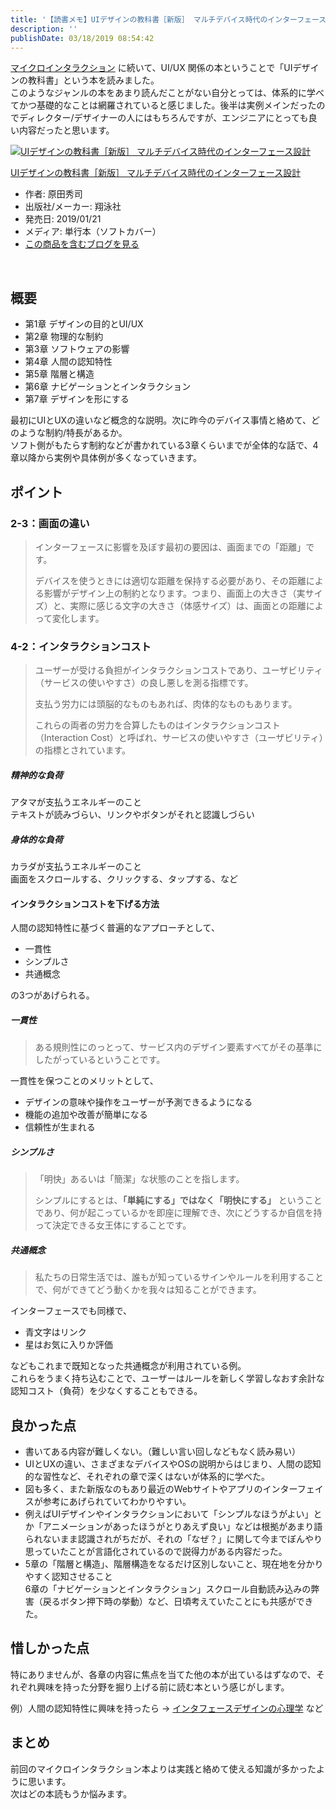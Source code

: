 ```yaml
---
title: '【読書メモ】UIデザインの教科書［新版］ マルチデバイス時代のインターフェース設計'
description: ''
publishDate: 03/18/2019 08:54:42
---
```


<p><a href="https://yuheijotaki.hatenablog.com/entry/2019/03/11/101643">マイクロインタラクション</a> に続いて、UI/UX 関係の本ということで「UIデザインの教科書」という本を読みました。<br /> このようなジャンルの本をあまり読んだことがない自分とっては、体系的に学べてかつ基礎的なことは網羅されていると感じました。後半は実例メインだったのでディレクター/デザイナーの人にはもちろんですが、エンジニアにとっても良い内容だったと思います。</p>
<div class="hatena-asin-detail"><a href="http://www.amazon.co.jp/exec/obidos/ASIN/4798155454/hatena-blog-22/"><img src="https://cdn-ak.f.st-hatena.com/images/fotolife/j/jotaki/20190726/20190726111908.jpg" class="hatena-asin-detail-image" alt="UIデザインの教科書［新版］ マルチデバイス時代のインターフェース設計" title="UIデザインの教科書［新版］ マルチデバイス時代のインターフェース設計" /></a>
<div class="hatena-asin-detail-info">
<p class="hatena-asin-detail-title"><a href="http://www.amazon.co.jp/exec/obidos/ASIN/4798155454/hatena-blog-22/">UIデザインの教科書［新版］ マルチデバイス時代のインターフェース設計</a></p>
<ul>
<li><span class="hatena-asin-detail-label">作者:</span> 原田秀司</li>
<li><span class="hatena-asin-detail-label">出版社/メーカー:</span> 翔泳社</li>
<li><span class="hatena-asin-detail-label">発売日:</span> 2019/01/21</li>
<li><span class="hatena-asin-detail-label">メディア:</span> 単行本（ソフトカバー）</li>
<li><a href="http://d.hatena.ne.jp/asin/4798155454/hatena-blog-22" target="_blank">この商品を含むブログを見る</a></li>
</ul>
</div>
<div class="hatena-asin-detail-foot"> </div>
</div>
<h2>概要</h2>
<ul>
<li>第1章 デザインの目的とUI/UX</li>
<li>第2章 物理的な制約</li>
<li>第3章 ソフトウェアの影響</li>
<li>第4章 人間の認知特性</li>
<li>第5章 階層と構造</li>
<li>第6章 ナビゲーションとインタラクション</li>
<li>第7章 デザインを形にする</li>
</ul>
<p>最初にUIとUXの違いなど概念的な説明。次に昨今のデバイス事情と絡めて、どのような制約/特長があるか。<br /> ソフト側がもたらす制約などが書かれている3章くらいまでが全体的な話で、4章以降から実例や具体例が多くなっていきます。</p>
<h2>ポイント</h2>
<h3>2-3：画面の違い</h3>
<blockquote>
<p>インターフェースに影響を及ぼす最初の要因は、画面までの「距離」です。</p>
<p>デバイスを使うときには適切な距離を保持する必要があり、その距離による影響がデザイン上の制約となります。つまり、画面上の大きさ（実サイズ）と、実際に感じる文字の大きさ（体感サイズ）は、画面との距離によって変化します。</p>
</blockquote>
<h3>4-2：インタラクションコスト</h3>
<blockquote>
<p>ユーザーが受ける負担がインタラクションコストであり、ユーザビリティ（サービスの使いやすさ）の良し悪しを測る指標です。</p>
<p>支払う労力には頭脳的なものもあれば、肉体的なものもあります。</p>
<p>これらの両者の労力を合算したものはインタラクションコスト（Interaction Cost）と呼ばれ、サービスの使いやすさ（ユーザビリティ）の指標とされています。</p>
</blockquote>
<h5>精神的な負荷</h5>
<p>アタマが支払うエネルギーのこと<br /> テキストが読みづらい、リンクやボタンがそれと認識しづらい</p>
<h5>身体的な負荷</h5>
<p>カラダが支払うエネルギーのこと<br /> 画面をスクロールする、クリックする、タップする、など</p>
<h4>インタラクションコストを下げる方法</h4>
<p>人間の認知特性に基づく普遍的なアプローチとして、</p>
<ul>
<li>一貫性</li>
<li>シンプルさ</li>
<li>共通概念</li>
</ul>
<p>の3つがあげられる。</p>
<h5>一貫性</h5>
<blockquote>
<p>ある規則性にのっとって、サービス内のデザイン要素すべてがその基準にしたがっているということです。</p>
</blockquote>
<p>一貫性を保つことのメリットとして、</p>
<ul>
<li>デザインの意味や操作をユーザーが予測できるようになる</li>
<li>機能の追加や改善が簡単になる</li>
<li>信頼性が生まれる</li>
</ul>
<h5>シンプルさ</h5>
<blockquote>
<p>「明快」あるいは「簡潔」な状態のことを指します。</p>
<p>シンプルにするとは、<strong>「単純にする」ではなく「明快にする」</strong> ということであり、何が起こっているかを即座に理解でき、次にどうするか自信を持って決定できる女王体にすることです。</p>
</blockquote>
<h5>共通概念</h5>
<blockquote>
<p>私たちの日常生活では、誰もが知っているサインやルールを利用することで、何ができてどう動くかを我々は知ることができます。</p>
</blockquote>
<p>インターフェースでも同様で、</p>
<ul>
<li>青文字はリンク</li>
<li>星はお気に入りか評価</li>
</ul>
<p>などもこれまで既知となった共通概念が利用されている例。<br /> これらをうまく持ち込むことで、ユーザーはルールを新しく学習しなおす余計な認知コスト（負荷）を少なくすることもできる。</p>
<h2>良かった点</h2>
<ul>
<li>書いてある内容が難しくない。（難しい言い回しなどもなく読み易い）</li>
<li>UIとUXの違い、さまざまなデバイスやOSの説明からはじまり、人間の認知的な習性など、それぞれの章で深くはないが体系的に学べた。</li>
<li>図も多く、また新版なのもあり最近のWebサイトやアプリのインターフェイスが参考にあげられていてわかりやすい。</li>
<li>例えばUIデザインやインタラクションにおいて「シンプルなほうがよい」とか「アニメーションがあったほうがとりあえず良い」などは根拠があまり語られないまま認識されがちだが、それの「なぜ？」に関して今までぼんやり思っていたことが言語化されているので説得力がある内容だった。</li>
<li>5章の「階層と構造」、階層構造をなるだけ区別しないこと、現在地を分かりやすく認知させること<br /> 6章の「ナビゲーションとインタラクション」スクロール自動読み込みの弊害（戻るボタン押下時の挙動）など、日頃考えていたことにも共感ができた。</li>
</ul>
<h2>惜しかった点</h2>
<p>特にありませんが、各章の内容に焦点を当てた他の本が出ているはずなので、それぞれ興味を持った分野を掘り上げる前に読む本という感じがします。</p>
<p>例）人間の認知特性に興味を持ったら → <a href="https://www.amazon.co.jp/dp/4873115574/">インタフェースデザインの心理学</a> など</p>
<h2>まとめ</h2>
<p>前回のマイクロインタラクション本よりは実践と絡めて使える知識が多かったように思います。<br /> 次はどの本読もうか悩みます。</p>
